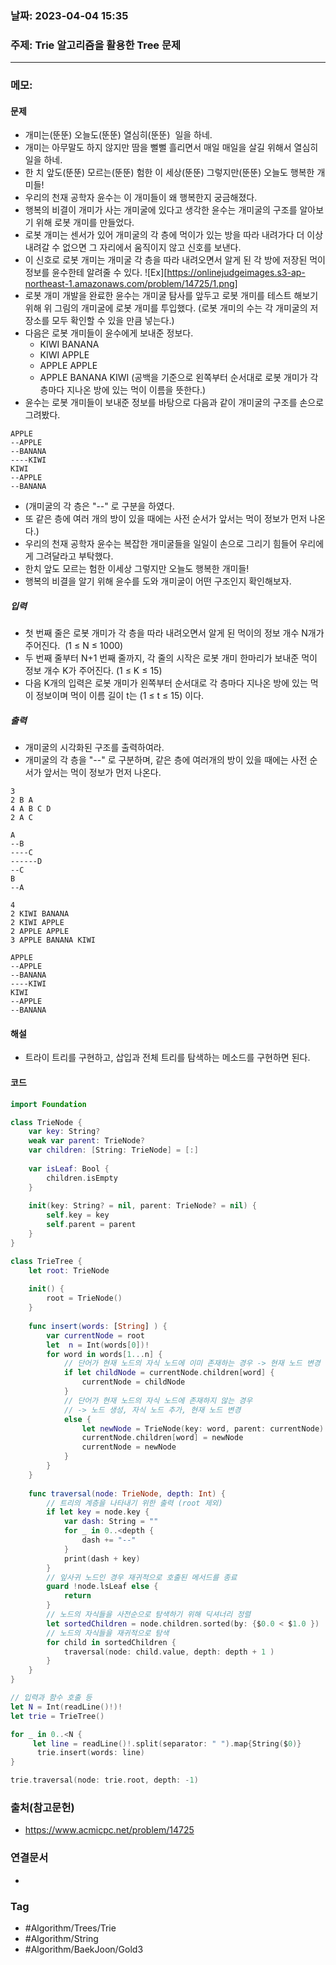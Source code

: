 ### 날짜: 2023-04-04 15:35

### 주제: Trie 알고리즘을 활용한 Tree 문제
---
### 메모: 
#### 문제
- 개미는(뚠뚠) 오늘도(뚠뚠) 열심히(뚠뚠)  일을 하네.
- 개미는 아무말도 하지 않지만 땀을 뻘뻘 흘리면서 매일 매일을 살길 위해서 열심히 일을 하네.
- 한 치 앞도(뚠뚠) 모르는(뚠뚠) 험한 이 세상(뚠뚠) 그렇지만(뚠뚠) 오늘도 행복한 개미들!
- 우리의 천재 공학자 윤수는 이 개미들이 왜 행복한지 궁금해졌다.
- 행복의 비결이 개미가 사는 개미굴에 있다고 생각한 윤수는 개미굴의 구조를 알아보기 위해 로봇 개미를 만들었다.
- 로봇 개미는 센서가 있어 개미굴의 각 층에 먹이가 있는 방을 따라 내려가다 더 이상 내려갈 수 없으면 그 자리에서 움직이지 않고 신호를 보낸다.
- 이 신호로 로봇 개미는 개미굴 각 층을 따라 내려오면서 알게 된 각 방에 저장된 먹이 정보를 윤수한테 알려줄 수 있다.
![Ex][https://onlinejudgeimages.s3-ap-northeast-1.amazonaws.com/problem/14725/1.png]
- 로봇 개미 개발을 완료한 윤수는 개미굴 탐사를 앞두고 로봇 개미를 테스트 해보기 위해 위 그림의 개미굴에 로봇 개미를 투입했다. (로봇 개미의 수는 각 개미굴의 저장소를 모두 확인할 수 있을 만큼 넣는다.)
- 다음은 로봇 개미들이 윤수에게 보내준 정보다.
	-   KIWI BANANA
	-   KIWI APPLE
	-   APPLE APPLE
	-   APPLE BANANA KIWI
	(공백을 기준으로 왼쪽부터 순서대로 로봇 개미가 각 층마다 지나온 방에 있는 먹이 이름을 뜻한다.)
- 윤수는 로봇 개미들이 보내준 정보를 바탕으로 다음과 같이 개미굴의 구조를 손으로 그려봤다.
~~~ Text
APPLE
--APPLE
--BANANA
----KIWI
KIWI
--APPLE
--BANANA
~~~
- (개미굴의 각 층은 "--" 로 구분을 하였다.
- 또 같은 층에 여러 개의 방이 있을 때에는 사전 순서가 앞서는 먹이 정보가 먼저 나온다.)
- 우리의 천재 공학자 윤수는 복잡한 개미굴들을 일일이 손으로 그리기 힘들어 우리에게 그려달라고 부탁했다.
- 한치 앞도 모르는 험한 이세상 그렇지만 오늘도 행복한 개미들!
- 행복의 비결을 알기 위해 윤수를 도와 개미굴이 어떤 구조인지 확인해보자.
##### 입력 
- 첫 번째 줄은 로봇 개미가 각 층을 따라 내려오면서 알게 된 먹이의 정보 개수 N개가 주어진다.  (1 ≤ N ≤ 1000)
- 두 번째 줄부터 N+1 번째 줄까지, 각 줄의 시작은 로봇 개미 한마리가 보내준 먹이 정보 개수 K가 주어진다. (1 ≤ K ≤ 15)
- 다음 K개의 입력은 로봇 개미가 왼쪽부터 순서대로 각 층마다 지나온 방에 있는 먹이 정보이며 먹이 이름 길이 t는 (1 ≤ t ≤ 15) 이다.
##### 출력
- 개미굴의 시각화된 구조를 출력하여라.
- 개미굴의 각 층을 "--" 로 구분하며, 같은 층에 여러개의 방이 있을 때에는 사전 순서가 앞서는 먹이 정보가 먼저 나온다.
~~~ text 
3
2 B A
4 A B C D
2 A C

A
--B
----C
------D
--C
B
--A
~~~
~~~ text
4
2 KIWI BANANA
2 KIWI APPLE
2 APPLE APPLE
3 APPLE BANANA KIWI

APPLE
--APPLE
--BANANA
----KIWI
KIWI
--APPLE
--BANANA
~~~

#### 해설 
- 트라이 트리를 구현하고, 삽입과 전체 트리를 탐색하는 메소드를 구현하면 된다. 

#### 코드
~~~ swift 
import Foundation

class TrieNode { 
	var key: String?
	weak var parent: TrieNode? 
	var children: [String: TrieNode] = [:]
	
	var isLeaf: Bool { 
		children.isEmpty
	}
	
	init(key: String? = nil, parent: TrieNode? = nil) { 
		self.key = key
		self.parent = parent
	}
}

class TrieTree { 
	let root: TrieNode
	
	init() { 
		root = TrieNode()
	}
	
	func insert(words: [String] ) { 
		var currentNode = root
		let  n = Int(words[0])! 
		for word in words[1...n] { 
			// 단어가 현재 노드의 자식 노드에 이미 존재하는 경우 -> 현재 노드 변경 
			if let childNode = currentNode.children[word] { 
				currentNode = childNode
			} 
			// 단어가 현재 노드의 자식 노드에 존재하지 않는 경우 
			// -> 노드 생성, 자식 노드 추가, 현재 노드 변경 
			else { 
				let newNode = TrieNode(key: word, parent: currentNode)
				currentNode.children[word] = newNode
				currentNode = newNode
			}
		}
	}
	
	func traversal(node: TrieNode, depth: Int) { 
		// 트리의 계층을 나타내기 위한 출력 (root 제외)
		if let key = node.key { 
			var dash: String = "" 
			for _ in 0..<depth { 
				dash += "--"
			}
			print(dash + key)
		}
		// 잎사귀 노드인 경우 재귀적으로 호출된 메서드를 종료
		guard !node.lsLeaf else { 
			return
		}
		// 노드의 자식들을 사전순으로 탐색하기 위해 딕셔너리 정렬 
		let sortedChildren = node.children.sorted(by: {$0.0 < $1.0 })
		// 노드의 자식들을 재귀적으로 탐색 
		for child in sortedChildren { 
			traversal(node: child.value, depth: depth + 1 )
		}
	}
}

// 입력과 함수 호출 등
let N = Int(readLine()!)! 
let trie = TrieTree() 

for _ in 0..<N { 
	 let line = readLine()!.split(separator: " ").map{String($0)}
	  trie.insert(words: line) 
}

trie.traversal(node: trie.root, depth: -1)
~~~

### 출처(참고문헌) 
- https://www.acmicpc.net/problem/14725

### 연결문서 
- 

### Tag
- #Algorithm/Trees/Trie
- #Algorithm/String
- #Algorithm/BaekJoon/Gold3 